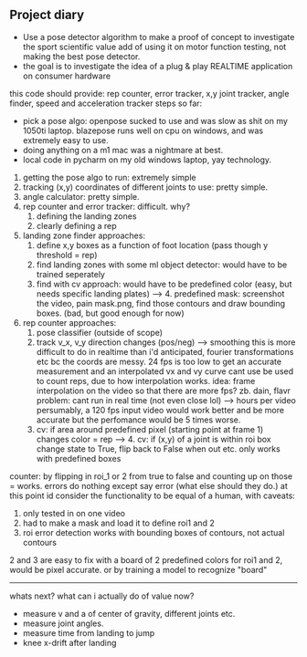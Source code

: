  Project diary
---

- Use a pose detector algorithm to make a proof of concept to  investigate the sport scientific value add of using it on motor function testing, not making the best pose detector.
- the goal is to investigate the idea of a plug & play REALTIME application on consumer hardware

this code should provide: rep counter, error tracker, x,y joint tracker, angle finder, speed and acceleration tracker
steps so far:
- pick a pose algo: openpose sucked to use and was slow as shit on my 1050ti laptop. blazepose runs well on cpu on windows, and was extremely easy to use.
- doing anything on a m1 mac was a nightmare at best.
- local code in pycharm on my old windows laptop, yay technology.
1. getting the pose algo to run: extremely simple
2. tracking (x,y) coordinates of different joints to use: pretty simple.
3. angle calculator: pretty simple.
4. rep counter and error tracker: difficult. why?
   1. defining the landing zones
   2. clearly defining a rep
5. landing zone finder approaches:
   1. define x,y boxes as a function of foot location (pass though y threshold = rep)
   2. find landing zones with some ml object detector: would have to be trained seperately
   3. find with cv approach: would have to be predefined color (easy, but needs specific landing plates)
   --> 4. predefined mask: screenshot the video, pain mask.png, find those contours and draw bounding boxes. (bad, but good enough for now)
6. rep counter approaches:
   1. pose classifier (outside of scope)
   2. track v_x, v_y direction changes (pos/neg) --> smoothing this is more difficult to do in realtime than i'd anticipated, fourier transformations etc bc the coords are messy.
   24 fps is too low to get an accurate measurement and an interpolated vx and vy curve cant use be used to count reps, due to how interpolation works.
   idea: frame interpolation on the video so that there are more fps? zb. dain, flavr
   problem: cant run in real time (not even close lol) --> hours per video
   persumably, a 120 fps input video would work better and be more accurate but the perfomance would be 5 times worse.
   3. cv: if area around predefined pixel (starting point at frame 1) changes color = rep
   --> 4. cv: if (x,y) of a joint is within roi box change state to True, flip back to False when out etc. only works with predefined boxes
   
counter: by flipping in roi_1 or 2 from true to false and counting up on those = works. errors do nothing except say error (what else should they do.)
at this point id consider the functionality to be equal of a human, with caveats:
   1. only tested in on one video
   2. had to make a mask and load it to define roi1 and 2
   3. roi error detection works with bounding boxes of contours, not actual contours

2 and 3 are easy to fix with a board of 2 predefined colors for roi1 and 2, would be pixel accurate. or by training a model to recognize "board"

---
whats next? what can i actually do of value now?

- measure v and a of center of gravity, different joints etc.
- measure joint angles.
- measure time from landing to jump
- knee x-drift after landing